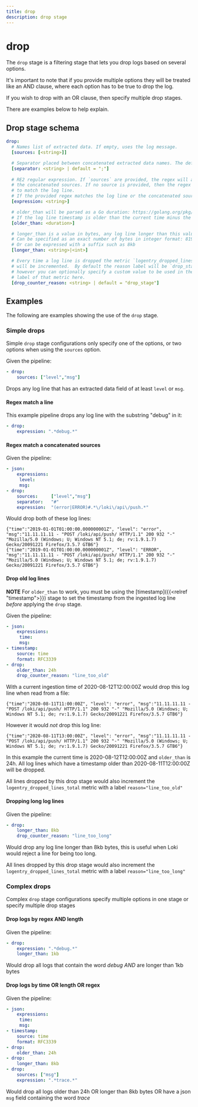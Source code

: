 ```yaml
---
title: drop
description: drop stage
---
```

# drop

The `drop` stage is a filtering stage that lets you drop logs based on several options. 

It's important to note that if you provide multiple options they will be treated like an AND clause,
where each option has to be true to drop the log.

If you wish to drop with an OR clause, then specify multiple drop stages.

There are examples below to help explain. 

## Drop stage schema

```yaml
drop:
  # Names list of extracted data. If empty, uses the log message.
  [sources: [<string>]]

  # Separator placed between concatenated extracted data names. The default separator is a semicolon.
  [separator: <string> | default = ";"]
  
  # RE2 regular expression. If `sources` are provided, the regex will attempt to match
  # the concatenated sources. If no source is provided, then the regex attempts 
  # to match the log line.
  # If the provided regex matches the log line or the concatenated sources, the line will be dropped.
  [expression: <string>]

  # older_than will be parsed as a Go duration: https://golang.org/pkg/time/#ParseDuration
  # If the log line timestamp is older than the current time minus the provided duration it will be dropped.
  [older_than: <duration>]

  # longer_than is a value in bytes, any log line longer than this value will be dropped.
  # Can be specified as an exact number of bytes in integer format: 8192
  # Or can be expressed with a suffix such as 8kb
  [longer_than: <string>|<int>]

  # Every time a log line is dropped the metric `logentry_dropped_lines_total` 
  # will be incremented.  By default the reason label will be `drop_stage` 
  # however you can optionally specify a custom value to be used in the `reason` 
  # label of that metric here.
  [drop_counter_reason: <string> | default = "drop_stage"]
```

## Examples

The following are examples showing the use of the `drop` stage.

### Simple drops

Simple `drop` stage configurations only specify one of the options, or two options when using the `sources` option.

Given the pipeline:

```yaml
- drop:
    sources: ["level","msg"]
```

Drops any log line that has an extracted data field of at least `level` or `msg`.

#### Regex match a line

This example pipeline drops any log line with the substring "debug" in it:

```yaml
- drop:
    expression: ".*debug.*"
```


#### Regex match a concatenated sources

Given the pipeline:

```yaml
- json:
    expressions:
     level:
     msg:
- drop:
    sources:     ["level","msg"]
    separator:   "#"
    expression:  "(error|ERROR)#.*\/loki\/api\/push.*"
```

Would drop both of these log lines:

```
{"time":"2019-01-01T01:00:00.000000001Z", "level": "error", "msg":"11.11.11.11 - "POST /loki/api/push/ HTTP/1.1" 200 932 "-" "Mozilla/5.0 (Windows; U; Windows NT 5.1; de; rv:1.9.1.7) Gecko/20091221 Firefox/3.5.7 GTB6"}
{"time":"2019-01-01T01:00:00.000000001Z", "level": "ERROR", "msg":"11.11.11.11 - "POST /loki/api/push/ HTTP/1.1" 200 932 "-" "Mozilla/5.0 (Windows; U; Windows NT 5.1; de; rv:1.9.1.7) Gecko/20091221 Firefox/3.5.7 GTB6"}
```

#### Drop old log lines

**NOTE** For `older_than` to work, you must be using the [timestamp]({{<relref "timestamp">}}) stage to set the timestamp from the ingested log line _before_ applying the `drop` stage.

Given the pipeline:

```yaml
- json:
    expressions:
     time:
     msg:
- timestamp:
    source: time
    format: RFC3339
- drop:
    older_than: 24h
    drop_counter_reason: "line_too_old"
```

With a current ingestion time of 2020-08-12T12:00:00Z would drop this log line when read from a file:

```
{"time":"2020-08-11T11:00:00Z", "level": "error", "msg":"11.11.11.11 - "POST /loki/api/push/ HTTP/1.1" 200 932 "-" "Mozilla/5.0 (Windows; U; Windows NT 5.1; de; rv:1.9.1.7) Gecko/20091221 Firefox/3.5.7 GTB6"}
```

However it would _not_ drop this log line:

```
{"time":"2020-08-11T13:00:00Z", "level": "error", "msg":"11.11.11.11 - "POST /loki/api/push/ HTTP/1.1" 200 932 "-" "Mozilla/5.0 (Windows; U; Windows NT 5.1; de; rv:1.9.1.7) Gecko/20091221 Firefox/3.5.7 GTB6"}
```

In this example the current time is 2020-08-12T12:00:00Z and `older_than` is 24h. All log lines which have a timestamp older than 2020-08-11T12:00:00Z will be dropped.

All lines dropped by this drop stage would also increment the `logentry_dropped_lines_total` metric with a label `reason="line_too_old"`

#### Dropping long log lines

Given the pipeline:

```yaml
- drop:
    longer_than: 8kb
    drop_counter_reason: "line_too_long"
```

Would drop any log line longer than 8kb bytes, this is useful when Loki would reject a line for being too long.

All lines dropped by this drop stage would also increment the `logentry_dropped_lines_total` metric with a label `reason="line_too_long"`

### Complex drops

Complex `drop` stage configurations specify multiple options in one stage or specify multiple drop stages

#### Drop logs by regex AND length

Given the pipeline:

```yaml
- drop:
    expression: ".*debug.*"
    longer_than: 1kb
```

Would drop all logs that contain the word _debug_ *AND* are longer than 1kb bytes

#### Drop logs by time OR length OR regex

Given the pipeline:

```yaml
- json:
    expressions:
     time:
     msg:
- timestamp:
    source: time
    format: RFC3339
- drop:
    older_than: 24h
- drop:
    longer_than: 8kb
- drop:
    sources: ["msg"]
    expression: ".*trace.*"
```

Would drop all logs older than 24h OR longer than 8kb bytes OR have a json `msg` field containing the word _trace_
